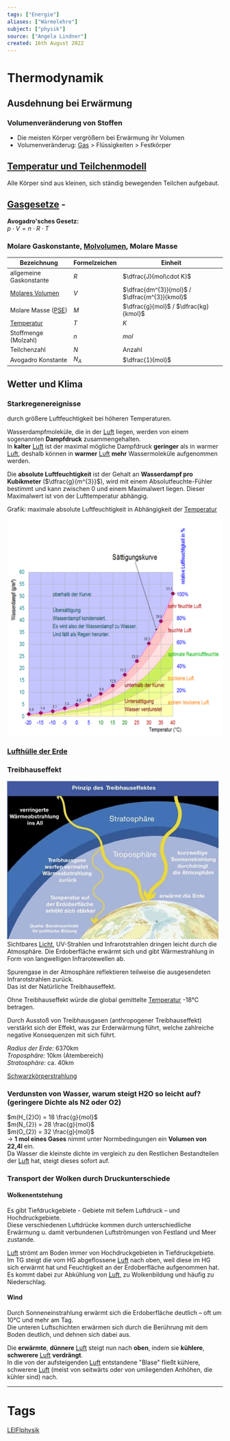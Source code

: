 ```yaml
---
tags: ["Energie"]
aliases: ["Wärmelehre"]
subject: ["physik"]
source: ["Angela Lindner"]
created: 16th August 2022
---
```


# Thermodynamik

## Ausdehnung bei Erwärmung

### Volumenveränderung von Stoffen

- Die meisten Körper vergrößern bei Erwärmung ihr Volumen
- Volumenveränderug: [Gas](Allgemeines%20Gasgesetz.md) > Flüssigkeiten > Festkörper

## [Temperatur und Teilchenmodell](Temperatur%20und%20Teilchenmodell.md)

Alle Körper sind aus kleinen, sich ständig bewegenden Teilchen aufgebaut.

## [Gasgesetze](Allgemeines%20Gasgesetz.md) - [](Allgemeines%20Gasgesetz.md#Ideales%20Gas%20und%20reales%20Gas|ideales%20und%20reales%20Gas)

**Avogadro'sches Gesetz:**  
$p\cdot V = n\cdot R\cdot T$

### Molare Gaskonstante, [Molvolumen](../Chemie/Molvolumen.md), Molare Masse

| Bezeichnung                                         | Formelzeichen | Einheit                                       |
| --------------------------------------------------- | ------------- | --------------------------------------------- |
| allgemeine Gaskonstante                             | $R$           | $\dfrac{J}{mol\cdot K}$                       |
| [Molares Volumen](../Chemie/Molvolumen.md)                                     | $V$           | $\dfrac{dm^{3}}{mol}$ / $\dfrac{m^{3}}{kmol}$ |
| Molare Masse ([PSE](../Chemie/Periodensystem%20der%20Elemente.md)) | $M$           | $\dfrac{g}{mol}$ / $\dfrac{kg}{kmol}$         |
| [Temperatur](Temperatur%20und%20Teilchenmodell.md)       | $T$           | $K$                                           |
| Stoffmenge (Molzahl)                                | $n$           | $mol$                                         |
| Teilchenzahl                                        | $N$           | Anzahl                                        |
| Avogadro Konstante                                  | $N_{A}$       | $\dfrac{1}{mol}$                              |
	

## Wetter und Klima

### Starkregenereignisse

durch größere Luftfeuchtigkeit bei höheren Temperaturen.

Wasserdampfmoleküle, die in der [Luft](Lufthülle%20der%20Erde.md) liegen, werden von einem sogenannten **Dampfdruck** zusammengehalten.  
In **kalter** [Luft](Lufthülle%20der%20Erde.md) ist der maximal mögliche Dampfdruck **geringer** als in warmer [Luft](Lufthülle%20der%20Erde.md), deshalb können in **warmer** [Luft](Lufthülle%20der%20Erde.md) **mehr** Wassermoleküle aufgenommen werden.

Die **absolute Luftfeuchtigkeit** ist der Gehalt an **Wasserdampf pro Kubikmeter** ($\dfrac{g}{m^{3}}$), wird mit einem Absolutfeuchte-Fühler bestimmt und kann zwischen 0 und einem Maximalwert liegen. Dieser Maximalwert ist von der Lufttemperatur abhängig. 

Grafik: maximale absolute Luftfeuchtigkeit in Abhängigkeit der [Temperatur](Temperatur%20und%20Teilchenmodell.md)

![475](assets/RelLuftFeuchte2.png)

### [Lufthülle der Erde](Lufthülle%20der%20Erde.md)

### Treibhauseffekt

![Treibhaus](assets/Treibhaus.png)  
Sichtbares [Licht](../Chemie/Spektralanalyse.md), UV-Strahlen und Infrarotstrahlen dringen leicht durch die Atmosphäre. Die Erdoberfläche erwärmt sich und gibt Wärmestrahlung in Form von langwelligen Infrarotewellen ab.

Spurengase in der Atmosphäre reflektieren teilweise die ausgesendeten Infrarotstrahlen zurück.  
Das ist der Natürliche Treibhauseffekt.

Ohne Treibhauseffekt würde die global gemittelte [Temperatur](Temperatur%20und%20Teilchenmodell.md) -18°C betragen.

Durch Ausstoß von Treibhausgasen (anthropogener Treibhauseffekt) verstärkt sich der Effekt, was zur Erderwärmung führt, welche zahlreiche negative Konsequenzen mit sich führt.

*Radius der Erde:* 6370km  
*Troposphäre:* 10km (Atembereich)  
*Stratosphäre:* ca. 40km



[Schwarzkörperstrahlung](Schwarzkörperstrahlung.md)

### Verdunsten von Wasser, warum steigt H2O so leicht auf? (geringere Dichte als N2 oder O2)

$m(H_{2}O) = 18 \frac{g}{mol}$  
$m(N_{2}) = 28 \frac{g}{mol}$  
$m(O_{2}) = 32 \frac{g}{mol}$  
$\longrightarrow$ **1 mol eines Gases** nimmt unter Normbedingungen ein **Volumen von 22,4l** ein.  
	Da Wasser die kleinste dichte im vergleich zu den Restlichen Bestandteilen der [Luft](Lufthülle%20der%20Erde.md) hat, steigt dieses sofort auf.

### Transport der Wolken durch Druckunterschiede

#### Wolkenentstehung

Es gibt Tiefdruckgebiete - Gebiete mit tiefem Luftdruck – und Hochdruckgebiete.  
Diese verschiedenen Luftdrücke kommen durch unterschiedliche Erwärmung u. damit verbundenen Luftströmungen von Festland und Meer zustande.

[Luft](Lufthülle%20der%20Erde.md) strömt am Boden immer von Hochdruckgebieten in Tiefdruckgebiete.  
Im TG steigt die vom HG abgeflossene [Luft](Lufthülle%20der%20Erde.md) nach oben, weil diese im HG sich erwärmt hat und Feuchtigkeit an der Erdoberfläche aufgenommen hat.  
Es kommt dabei zur Abkühlung von [Luft](Lufthülle%20der%20Erde.md), zu Wolkenbildung und häufig zu Niederschlag.

#### Wind

Durch Sonneneinstrahlung erwärmt sich die Erdoberfläche deutlich – oft um 10°C und mehr am Tag.  
Die unteren Luftschichten erwärmen sich durch die Berührung mit dem Boden deutlich, und dehnen sich dabei aus.

Die **erwärmte**, **dünnere** [Luft](Lufthülle%20der%20Erde.md) steigt nun nach **oben**, indem sie **kühlere**, **schwerere** [Luft](Lufthülle%20der%20Erde.md) **verdrängt**.  
In die von der aufsteigenden [Luft](Lufthülle%20der%20Erde.md) entstandene "Blase" fließt kühlere, schwerere [Luft](Lufthülle%20der%20Erde.md) (meist von seitwärts oder von umliegenden Anhöhen, die kühler sind) nach.

---

# Tags

[LEIFIphysik](https://www.leifiphysik.de/waermelehre)
